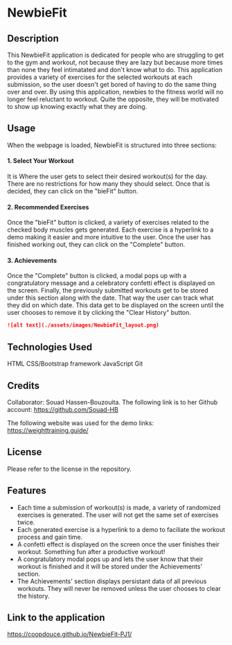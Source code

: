 # NewbieFit


## Description

This NewbieFit application is dedicated for people who are struggling to get to the gym and workout, not because they are lazy but because more times than none they feel intimatated and don't know what to do.
This application provides a variety of exercises for the selected workouts at each submission, so the user doesn't get bored of having to do the same thing over and over. 
By using this application, newbies to the fitness world will no longer feel reluctant to workout. Quite the opposite, they will be motivated to show up knowing exactly what they are doing.


## Usage

When the webpage is loaded, NewbieFit is structured into three sections:
#### 1. Select Your Workout
It is Where the user gets to select their desired workout(s) for the day. There are no restrictions for how many they should select. Once that is decided, they can click on the "bieFit" button.
#### 2. Recommended Exercises
Once the "bieFit" button is clicked, a variety of exercises related to the checked body muscles gets generated. Each exercise is a hyperlink to a demo making it easier and more intuitive to the user. 
Once the user has finished working out, they can click on the "Complete" button. 
#### 3. Achievements
Once the "Complete" button is clicked, a modal pops up with a congratulatory message and a celebratory confetti effect is displayed on the screen. Finally, the previously submitted workouts get to be stored under this section along with the date. That way the user can track what they did on which date. This data get to be displayed on the screen until the user chooses to remove it by clicking the "Clear History" button. 

```md
![alt text](./assets/images/NewbieFit_layout.png)
```

## Technologies Used

HTML
CSS/Bootstrap framework
JavaScript
Git


## Credits

Collaborator:
Souad Hassen-Bouzouita. 
The following link is to her Github account: https://github.com/Souad-HB

The following website was used for the demo links: https://weighttraining.guide/


## License

Please refer to the license in the repository.


## Features

- Each time a submission of workout(s) is made, a variety of randomized exercises is generated. The user will not get the same set of exercises twice. 
- Each generated exercise is a hyperlink to a demo to faciliate the workout process and gain time. 
- A confetti effect is displayed on the screen once the user finishes their workout. Something fun after a productive workout! 
- A congratulatory modal pops up and lets the user know that their workout is finished and it will be stored under the Achievements' section.
- The Achievements' section displays persistant data of all previous workouts. They will never be removed unless the user chooses to clear the history. 


## Link to the application

https://coopdouce.github.io/NewbieFit-PJ1/




